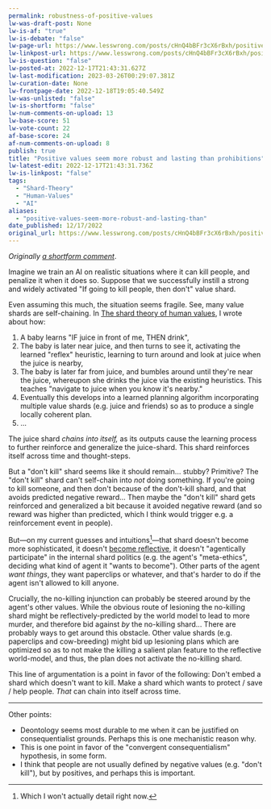 ```yaml
---
permalink: robustness-of-positive-values
lw-was-draft-post: None
lw-is-af: "true"
lw-is-debate: "false"
lw-page-url: https://www.lesswrong.com/posts/cHnQ4bBFr3cX6rBxh/positive-values-seem-more-robust-and-lasting-than
lw-linkpost-url: https://www.lesswrong.com/posts/cHnQ4bBFr3cX6rBxh/positive-values-seem-more-robust-and-lasting-than
lw-is-question: "false"
lw-posted-at: 2022-12-17T21:43:31.627Z
lw-last-modification: 2023-03-26T00:29:07.381Z
lw-curation-date: None
lw-frontpage-date: 2022-12-18T19:05:40.549Z
lw-was-unlisted: "false"
lw-is-shortform: "false"
lw-num-comments-on-upload: 13
lw-base-score: 51
lw-vote-count: 22
af-base-score: 24
af-num-comments-on-upload: 8
publish: true
title: "Positive values seem more robust and lasting than prohibitions"
lw-latest-edit: 2022-12-17T21:43:31.736Z
lw-is-linkpost: "false"
tags: 
  - "Shard-Theory"
  - "Human-Values"
  - "AI"
aliases: 
  - "positive-values-seem-more-robust-and-lasting-than"
date_published: 12/17/2022
original_url: https://www.lesswrong.com/posts/cHnQ4bBFr3cX6rBxh/positive-values-seem-more-robust-and-lasting-than
---
```

_Originally_ [_a shortform comment_](https://www.lesswrong.com/posts/dqSwccGTWyBgxrR58/turntrout-s-shortform-feed?commentId=cMs3hAyfsdLr7YRv3)\.

Imagine we train an AI on realistic situations where it can kill people, and penalize it when it does so. Suppose that we successfully instill a strong and widely activated "If going to kill people, then don't" value shard. 

Even assuming this much, the situation seems fragile. See, many value shards are self-chaining. In [The shard theory of human values](/shard-theory), I wrote about how:

1.  A baby learns "IF juice in front of me, THEN drink",
2.  The baby is later near juice, and then turns to see it, activating the learned "reflex" heuristic, learning to turn around and look at juice when the juice is nearby,
3.  The baby is later far from juice, and bumbles around until they're near the juice, whereupon she drinks the juice via the existing heuristics. This teaches "navigate to juice when you know it's nearby."
4.  Eventually this develops into a learned planning algorithm incorporating multiple value shards (e.g. juice and friends) so as to produce a single locally coherent plan.
5.  ...

The juice shard _chains into itself,_ as its outputs cause the learning process to further reinforce and generalize the juice-shard. This shard reinforces itself across time and thought-steps. 

But a "don't kill" shard seems like it should remain... stubby? Primitive? The "don't kill" shard can't self-chain into _not_ doing something. If you're going to kill someone, and then don't because of the don't-kill shard, and that avoids predicted negative reward... Then maybe the "don't kill" shard gets reinforced and generalized a bit because it avoided negative reward (and so reward was higher than predicted, which I think would trigger e.g. a reinforcement event in people). 

But—on my current guesses and intuitions[^1]—that shard doesn't become more sophisticated, it doesn't [become reflective](/a-shot-at-the-diamond-alignment-problem#The-agent-becomes-reflective), it doesn't "agentically participate" in the internal shard politics (e.g. the agent's "meta-ethics", deciding what kind of agent it "wants to become"). Other parts of the agent _want things_, they want paperclips or whatever, and that's harder to do if the agent isn't allowed to kill anyone. 

Crucially, the no-killing injunction can probably be steered around by the agent's other values. While the obvious route of lesioning the no-killing shard might be reflectively-predicted by the world model to lead to more murder, and therefore bid against _by_ the no-killing shard... There are probably ways to get around this obstacle. Other value shards (e.g. paperclips and cow-breeding) might bid up lesioning plans which are optimized so as to not make the killing a salient plan feature to the reflective world-model, and thus, the plan does not activate the no-killing shard.

This line of argumentation is a point in favor of the following: Don't embed a shard which doesn't want to kill. Make a shard which wants to protect / save / help people. _That_ can chain into itself across time.

<hr/>


Other points:
*   Deontology seems most durable to me when it can be justified on consequentialist grounds. Perhaps this is one mechanistic reason why. 
*   This is one point in favor of the "convergent consequentialism" hypothesis, in some form. 
*   I think that people are not usually defined by negative values (e.g. "don't kill"), but by positives, and perhaps this is important.

[^1]: Which I won't actually detail right now.